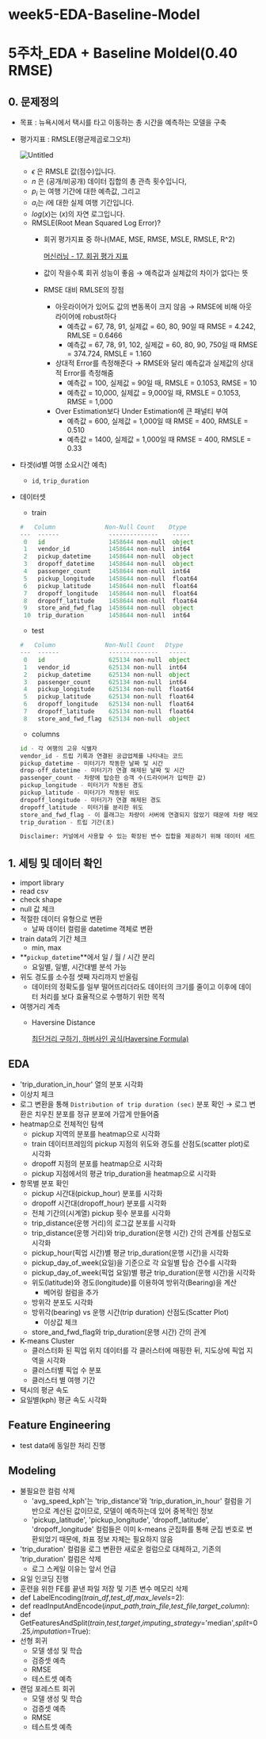 # week5-EDA-Baseline-Model

# 5주차_EDA + Baseline Moldel(0.40 RMSE)

## 0. 문제정의

- 목표 : 뉴욕시에서 택시를 타고 이동하는 총 시간을 예측하는 모델을 구축
- 평가지표 : RMSLE(평균제곱로그오차)
    
    ![Untitled](https://s3-us-west-2.amazonaws.com/secure.notion-static.com/c117943e-ae64-4cbd-802d-85d2ca7be204/Untitled.png)
    
    - $\epsilon$ 은 RMSLE 값(점수)입니다.
    - $n$ 은 (공개/비공개) 데이터 집합의 총 관측 횟수입니다,
    - $p_i$ 는 여행 기간에 대한 예측값, 그리고
    - $a_i$는 $i$에 대한 실제 여행 기간입니다.
    - $log(x)$는 $(x)$의 자연 로그입니다.
    - RMSLE(Root Mean Squared Log Error)?
        - 회귀 평가지표 중 하나(MAE, MSE, RMSE, MSLE, RMSLE, R^2)
            
            [머신러닝 - 17. 회귀 평가 지표](https://bkshin.tistory.com/entry/머신러닝-17-회귀-평가-지표)
            
        - 값이 작을수록 회귀 성능이 좋음 → 예측값과 실체값의 차이가 없다는 뜻
        - RMSE 대비 RMLSE의 장점
            - 아웃라이어가 있어도 값의 변동폭이 크지 않음 → RMSE에 비해 아웃라이어에 robust하다
                - 예측값 = 67, 78, 91, 실제값 = 60, 80, 90일 때 RMSE = 4.242, RMLSE = 0.6466
                - 예측값 = 67, 78, 91, 102, 실제값 = 60, 80, 90, 750일 때 RMSE = 374.724, RMSLE = 1.160
            - 상대적 Error를 측정해준다 → RMSE와 달리 예측값과 실제값의 상대적 Error를 측정해줌
                - 예측값 = 100, 실제값 = 90일 때, RMSLE = 0.1053, RMSE = 10
                - 예측값 = 10,000, 실제값 = 9,000일 때, RMSLE = 0.1053, RMSE = 1,000
            - Over Estimation보다 Under Estimation에 큰 패널티 부여
                - 예측값 = 600, 실제값 = 1,000일 때 RMSE = 400, RMSLE = 0.510
                - 예측값 = 1400, 실제값 = 1,000일 때 RMSE = 400, RMSLE = 0.33
- 타겟(id별 여행 소요시간 예측)
    - `id`, `trip_duration`
- 데이터셋
    - train
    
    ```python
    #   Column              Non-Null Count    Dtype  
    ---  ------              --------------    -----  
     0   id                  1458644 non-null  object 
     1   vendor_id           1458644 non-null  int64  
     2   pickup_datetime     1458644 non-null  object 
     3   dropoff_datetime    1458644 non-null  object 
     4   passenger_count     1458644 non-null  int64  
     5   pickup_longitude    1458644 non-null  float64
     6   pickup_latitude     1458644 non-null  float64
     7   dropoff_longitude   1458644 non-null  float64
     8   dropoff_latitude    1458644 non-null  float64
     9   store_and_fwd_flag  1458644 non-null  object 
     10  trip_duration       1458644 non-null  int64
    ```
    
    - test
    
    ```python
    #   Column              Non-Null Count   Dtype  
    ---  ------              --------------   -----  
     0   id                  625134 non-null  object 
     1   vendor_id           625134 non-null  int64  
     2   pickup_datetime     625134 non-null  object 
     3   passenger_count     625134 non-null  int64  
     4   pickup_longitude    625134 non-null  float64
     5   pickup_latitude     625134 non-null  float64
     6   dropoff_longitude   625134 non-null  float64
     7   dropoff_latitude    625134 non-null  float64
     8   store_and_fwd_flag  625134 non-null  object
    ```
    
    - columns
    
    ```python
    id - 각 여행의 고유 식별자
    vendor_id - 트립 기록과 연결된 공급업체를 나타내는 코드
    pickup_datetime - 미터기가 작동한 날짜 및 시간
    drop-off_datetime - 미터기가 연결 해제된 날짜 및 시간
    passenger_count - 차량에 탑승한 승객 수(드라이버가 입력한 값)
    pickup_longitude - 미터기가 작동된 경도
    pickup_latitude - 미터기가 작동된 위도
    dropoff_longitude - 미터기가 연결 해제된 경도
    dropoff_latitude - 미터기를 분리한 위도
    store_and_fwd_flag - 이 플래그는 차량이 서버에 연결되지 않았기 때문에 차량 메모리에 트립 기록이 저장된 후 공급업체로 전송되었는지 여부를 나타냅니다(Y=저장 및 전달, N=저장 및 전달 트립이 아님).
    trip_duration - 트립 기간(초)
    
    Disclaimer: 커널에서 사용할 수 있는 확장된 변수 집합을 제공하기 위해 데이터 세트 순서에서 하차 좌표를 제거하지 않기로 결정했습니다.
    ```
    

## 1. 세팅 및 데이터 확인

- import library
- read csv
- check shape
- null 값 체크
- 적절한 데이터 유형으로 변환
    - 날짜 데이터 컬럼을 datetime 객체로 변환
- train data의 기간 체크
    - min, max
- **`pickup_datetime`**에서 일 / 월 / 시간 분리
    - 요일별, 일별, 시간대별 분석 가능
- 위도 경도를 소수점 셋째 자리까지 반올림
    - 데이터의 정확도를 일부 떨어뜨리더라도 데이터의 크기를 줄이고 이후에 데이터 처리를 보다 효율적으로 수행하기 위한 목적
- 여행거리 계측
    - Haversine Distance
        
        [최단거리 구하기, 하버사인 공식(Haversine Formula)](https://kayuse88.github.io/haversine/)
        

## EDA

- 'trip_duration_in_hour' 열의 분포 시각화
- 이상치 체크
- 로그 변환을 통해 `Distribution of trip duration (sec)` 분포 확인 
→ 로그 변환은 치우친 분포를 정규 분포에 가깝게 만들어줌
- heatmap으로 전체적인 탐색
    - pickup 지역의 분포를 heatmap으로 시각화
    - train 데이터프레임의 pickup 지점의 위도와 경도를 산점도(scatter plot)로 시각화
    - dropoff 지점의 분포를 heatmap으로 시각화
    - pickup 지점에서의 평균 trip_duration을 heatmap으로 시각화
- 항목별 분포 확인
    - pickup 시간대(pickup_hour) 분포를 시각화
    - dropoff 시간대(dropoff_hour) 분포를 시각화
    - 전체 기간의(시계열) pickup 횟수 분포를 시각화
    - trip_distance(운행 거리)의 로그값 분포를 시각화
    - trip_distance(운행 거리)와 trip_duration(운행 시간) 간의 관계를 산점도로 시각화
    - pickup_hour(픽업 시간)별 평균 trip_duration(운행 시간)을 시각화
    - pickup_day_of_week(요일)을 기준으로 각 요일별 탑승 건수를 시각화
    - pickup_day_of_week(픽업 요일)별 평균 trip_duration(운행 시간)을 시각화
    - 위도(latitude)와 경도(longitude)를 이용하여 방위각(Bearing)을 계산
        - 베어링 컬럼을 추가
    - 방위각 분포도 시각화
    - 방위각(bearing) vs 운행 시간(trip duration) 산점도(Scatter Plot)
        - 이상값 체크
    - store_and_fwd_flag와 trip_duration(운행 시간) 간의 관계
- K-means Cluster
    - 클러스터화 된 픽업 위치 데이터를 각 클러스터에 매핑한 뒤, 지도상에 픽업 지역을 시각화
    - 클러스터별 픽업 수 분포
    - 클러스터 별 여행 기간
- 택시의 평균 속도
- 요일별(kph) 평균 속도 시각화

## Feature Engineering

- test data에 동일한 처리 진행

## Modeling

- 불필요한 컬럼 삭제
    - 'avg_speed_kph'는 'trip_distance'와 'trip_duration_in_hour' 컬럼을 기반으로 계산된 값이므로, 모델이 예측하는데 있어 중복적인 정보
    - 'pickup_latitude', 'pickup_longitude', 'dropoff_latitude', 'dropoff_longitude' 컬럼들은 이미 k-means 군집화를 통해 군집 번호로 변환되었기 때문에, 좌표 정보 자체는 필요하지 않음
- 'trip_duration' 컬럼을 로그 변환한 새로운 컬럼으로 대체하고, 기존의 'trip_duration' 컬럼은 삭제
    - 로그 스케일 이유는 앞서 언급
- 요일 인코딩 진행
- 훈련을 위한 FE를 끝낸 파일 저장 및 기존 변수 메모리 삭제
- def LabelEncoding(*train_df*,*test_df*,*max_levels*=2):
- def readInputAndEncode(*input_path*,*train_file*,*test_file*,*target_column*):
- def GetFeaturesAndSplit(*train*,*test*,*target*,*imputing_strategy*='median',*split*=0.25,*imputation*=True):
- 선형 회귀
    - 모델 생성 및 학습
    - 검증셋 예측
    - RMSE
    - 테스트셋 예측
- 랜덤 포레스트 회귀
    - 모델 생성 및 학습
    - 검증셋 예측
    - RMSE
    - 테스트셋 예측

